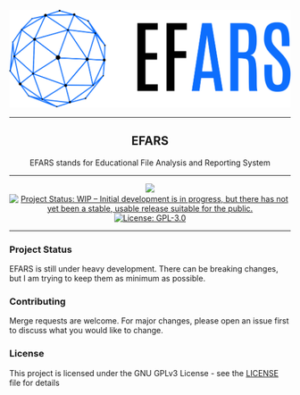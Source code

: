 <p align="center"><img width="800" src="./efars/static/img/logo.svg" alt="EFARS Logo"></p>

---

<h2 align='center'>EFARS</h2>
<p align='center'>EFARS stands for Educational File Analysis and Reporting System</p>


---
<p align='center'>

  <img src="https://img.shields.io/badge/Python-3.9-blue.svg">
  <a href="https://www.repostatus.org/#wip" target="_blank"><img src="https://www.repostatus.org/badges/latest/wip.svg" alt="Project Status: WIP – Initial development is in progress, but there has not yet been a stable, usable release suitable for the public."></a>
  <a href="https://www.gnu.org/licenses/gpl-3.0" target="_blank"><img src="https://img.shields.io/github/license/TheNavyInfantry/EFARS" alt="License: GPL-3.0"></a>

</p>

---

[//]: # (<p align='center'>EFARS aims to analyze the training data with data visualization and machine learning and present an analyzed data-oriented report to the user.</p>)


### Project Status
EFARS is still under heavy development. There can be breaking changes, but I am trying to keep them as minimum as possible.

### Contributing
Merge requests are welcome. For major changes, please open an issue first to discuss what you would like to change.

### License
This project is licensed under the GNU GPLv3 License - see the [LICENSE](LICENSE) file for details